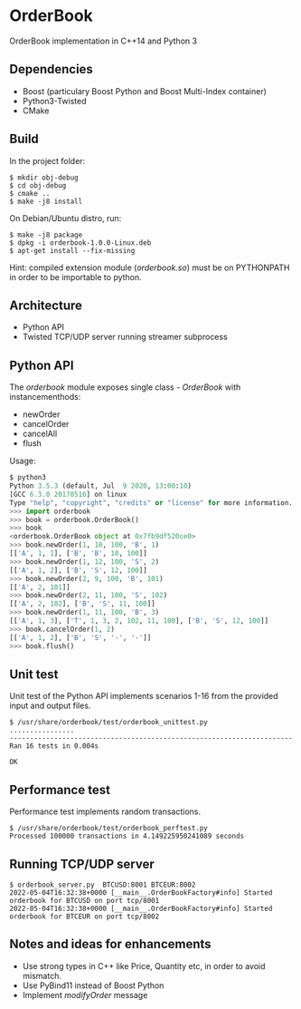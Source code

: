 # OrderBook
OrderBook implementation in C++14 and Python 3

## Dependencies

* Boost (particulary Boost Python and Boost Multi-Index container)
* Python3-Twisted
* CMake

## Build

In the project folder:
```
$ mkdir obj-debug
$ cd obj-debug
$ cmake ..
$ make -j8 install
```
On Debian/Ubuntu distro, run:
```
$ make -j8 package
$ dpkg -i orderbook-1.0.0-Linux.deb
$ apt-get install --fix-missing
```

Hint: compiled extension module (_orderbook.so_) must be on PYTHONPATH in order to be importable to python.


## Architecture
* Python API
* Twisted TCP/UDP server running streamer subprocess

## Python API
The _orderbook_ module exposes single class - _OrderBook_ with instancementhods:
 * newOrder
 * cancelOrder
 * cancelAll
 * flush

Usage:
```python
$ python3
Python 3.5.3 (default, Jul  9 2020, 13:00:10) 
[GCC 6.3.0 20170516] on linux
Type "help", "copyright", "credits" or "license" for more information.
>>> import orderbook
>>> book = orderbook.OrderBook()
>>> book
<orderbook.OrderBook object at 0x7fb9df520ce0>
>>> book.newOrder(1, 10, 100, 'B', 1)
[['A', 1, 1], ['B', 'B', 10, 100]]
>>> book.newOrder(1, 12, 100, 'S', 2)
[['A', 1, 2], ['B', 'S', 12, 100]]
>>> book.newOrder(2, 9, 100, 'B', 101)
[['A', 2, 101]]
>>> book.newOrder(2, 11, 100, 'S', 102)
[['A', 2, 102], ['B', 'S', 11, 100]]
>>> book.newOrder(1, 11, 100, 'B', 3)
[['A', 1, 3], ['T', 1, 3, 2, 102, 11, 100], ['B', 'S', 12, 100]]
>>> book.cancelOrder(1, 2)
[['A', 1, 2], ['B', 'S', '-', '-']]
>>> book.flush()
```

## Unit test
Unit test of the Python API implements scenarios 1-16 from the provided input and output files.

```
$ /usr/share/orderbook/test/orderbook_unittest.py
................
----------------------------------------------------------------------
Ran 16 tests in 0.004s

OK
```

## Performance test
Performance test implements random transactions.

```
$ /usr/share/orderbook/test/orderbook_perftest.py 
Processed 100000 transactions in 4.149225950241089 seconds
```



## Running TCP/UDP server
```
$ orderbook_server.py  BTCUSD:8001 BTCEUR:8002
2022-05-04T16:32:38+0000 [__main__.OrderBookFactory#info] Started orderbook for BTCUSD on port tcp/8001
2022-05-04T16:32:38+0000 [__main__.OrderBookFactory#info] Started orderbook for BTCEUR on port tcp/8002
```

## Notes and ideas for enhancements
* Use strong types in C++ like Price, Quantity etc, in order to avoid mismatch.
* Use PyBind11 instead of Boost Python
* Implement _modifyOrder_ message

